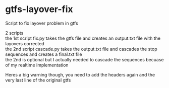 # gtfs-layover-fix
Script to fix layover problem in gtfs

2 scripts  
the 1st script fix.py takes the gtfs file and creates an output.txt file with the layovers corrected  
the 2nd script cascade.py takes the output.txt file and cascades the stop sequences and creates a final.txt file  
the 2nd is optional but I actually needed to cascade the sequences becuase of my realtime implementation

Heres a big warning though, you need to add the headers again and the very last line of the original gtfs
